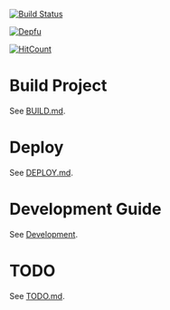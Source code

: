 [![Build Status](https://travis-ci.org/5fpro/rails-template.svg?branch=develop)](https://travis-ci.org/5fpro/rails-template)

[![Depfu](https://badges.depfu.com/badges/78673e9781f52343afe3ca4269b4dda8/overview.svg)](https://depfu.com/github/5fpro/rails-template)

[![HitCount](http://hits.dwyl.io/5fpro/rails-template.svg)](http://hits.dwyl.io/5fpro/rails-template)

Build Project
=======

See [BUILD.md](doc/BUILD.md).

Deploy
=======

See [DEPLOY.md](doc/DEPLOY.md).

Development Guide
=======

See [Development](doc/development).

TODO
=======

See [TODO.md](doc/TODO.md).

